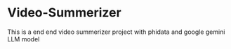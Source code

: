 # Video-Summerizer
This is a end end video summerizer project with phidata and google gemini LLM model
